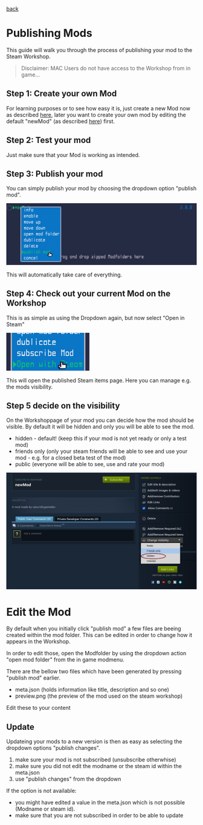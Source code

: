 <a href="../index.md">back</a>

# Publishing Mods

This guide will walk you through the process of publishing your mod to the Steam Workshop.

> Disclaimer: MAC Users do not have access to the Workshop from in game...

## Step 1: Create your own Mod
For learning purposes or to see how easy it is, just create a new Mod now as described [here](../mod-creation.md), later you want to create your own mod by editing the default "newMod" (as described [here](../creating-new-mods/index.md)) first.

## Step 2: Test your mod
Just make sure that your Mod is working as intended.

## Step 3: Publish your mod
You can simply publish your mod by choosing the dropdown option "publish mod".

![alt text](publish-mod.png)

This will automatically take care of everything.

## Step 4: Check out your current Mod on the Workshop
This is as simple as using the Dropdown again, but now select "Open in Steam"

<img src="show-on-steam.png" style="max-height: 100px;">

This will open the published Steam items page. Here you can manage e.g. the mods visibility. 

## Step 5 decide on the visibility

On the Workshoppage of your mod you can decide how the mod should be visible. By default it will be hidden and only you will be able to see the mod.

- hidden - default! (keep this if your mod is not yet ready or only a test mod)
- friends only (only your steam friends will be able to see and use your mod - e.g. for a closed beta test of the mod)
- public (everyone will be able to see, use and rate your mod)

![alt text](mod-visibility.png)

# Edit the Mod
By default when you initially click "publish mod" a few files are beeing created within the mod folder. This can be edited in order to change how it appears in the Workshop.

In order to edit those, open the Modfolder by using the dropdown action "open mod folder" from the in game modmenu.

There are the bellow two files which have been generated by pressing "publish mod" earlier.
- meta.json (holds information like title, description and so one)
- preview.png (the preview of the mod used on the steam workshop)

Edit these to your content

## Update

Updateing your mods to a new version is then as easy as selecting the dropdown options "publish changes".

1. make sure your mod is not subscribed (unsubscribe otherwhise)
2. make sure you did not edit the modname or the steam id within the meta.json
3. use "publish changes" from the dropdown

If the option is not available:
- you might have edited a value in the meta.json which is not possible (Modname or steam id).
- make sure that you are not subscribed in order to be able to update